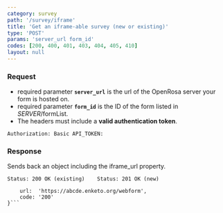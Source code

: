 ```yaml
---
category: survey
path: '/survey/iframe'
title: 'Get an iframe-able survey (new or existing)'
type: 'POST'
params: 'server_url form_id'
codes: [200, 400, 401, 403, 404, 405, 410]
layout: null
---
```


### Request

* required parameter **`server_url`** is the url of the OpenRosa server your form is hosted on.
* required parameter **`form_id`** is the ID of the form listed in _SERVER_/formList.
* The headers must include a **valid authentication token**.

```Authorization: Basic API_TOKEN:```

### Response

Sends back an object including the iframe_url property.

```Status: 200 OK (existing)    Status: 201 OK (new)```
```{
    url:  'https://abcde.enketo.org/webform',
    code: '200'
}```
